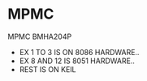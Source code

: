 # MPMC
MPMC BMHA204P
 - EX 1 TO 3 IS ON 8086 HARDWARE..
 - EX 8 AND 12 IS 8051 HARDWARE..
 - REST IS ON KEIL 
